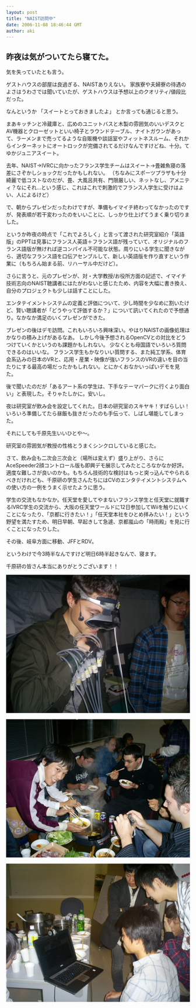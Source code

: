 ```yaml
---
layout: post
title: "NAIST訪問中"
date: 2006-11-08 18:46:44 GMT
author: aki
---
```

## 昨夜は気がついてたら寝てた。

気を失っていたとも言う。



ゲストハウスの部屋は良過ぎる、NAISTありえない。
家族寮や夫婦寮の待遇のよさはうわさでは聞いていたが、ゲストハウスは予想以上のクオリティ/値段比だった。


なんというか
「スイートとっておきましたよ」
とか言っても通じると思う。




まあキッチンと冷蔵庫と、広めのユニットバスと木製の雰囲気のいいデスクとAV機器とクローゼットといい椅子とラウンドテーブル、ナイトガウンがあって、ラーメンまで売ってるような自販機や談話室やフィットネスルーム、それからインターネットにオートロックが完備されてるだけなんですけどね、十分。てゆかジュニアスイート。



去年、NAIST→IVRCに向かったフランス学生チームはスイート→畳雑魚寝の落差にさぞかしショックだったかもしれない。
（ちなみにスポーツプラザも十分綺麗で低コストなのだが、畳、大風呂共有、門限厳しい、ネットなし、アメニティ？なにそれ…という感じ、これはこれで刺激的でフランス人学生に受けはよい、人によるけど）



で、朝からプレゼンだったわけですが、準備もイマイチ終わってなかったのですが、発表順が若干変わったのをいいことに、しっかり仕上げてうまく乗り切りました。



というか昨夜の時点で「これでよろしく」と言って渡された研究室紹介「英語版」のPPTは見事にフランス人英語＋フランス語が残っていて、オリジナルのフランス語版が無ければ逆コンパイル不可能な状態。周りにいる学生に聞きながら、適切なフランス語を口伝アセンブルして、新しい英語版を作り直すという作業に（もちろん始まる前、リハーサル中だけど）。



さらに言うと、元のプレゼンが、対・大学教授/お役所方面の記述で、イマイチ技術志向のNAIST聴講者にはたがわないと感じたため、内容を大幅に書き換え、自分のプロジェクトも少しは話すことにした。




エンタテイメントシステムの定義と評価について、少し時間を少なめに割いたけど、賢い聴講者が「どうやって評価するか？」について訊いてくれたので予想通り。なかなか満足のいくプレゼンができた。



プレゼンの後はデモ訪問。これもいろいろ興味深い。やはりNAISTの画像処理はかなりの積み上げがあるなあ。
しかし今後予想されるOpenCVとの対比をどうつけていくかというのも課題かもしれない。
少なくとも母国語でいろいろ質問できるのはいいな。
フランス学生もかなりいい質問する、また純工学系、体育会系込みの日本のVRと、応用・産業・映像が強いフランスのVRの違いを目の当たりにする最高の場だったかもしれない。とにかくおなかいっぱいデモを見た。


後で聞いたのだが「あるアート系の学生は、下手なテーマパークに行くより面白い」と表現した。そりゃたしかに。安いし。





夜は研究室が飲み会を設定してくれた。日本の研究室のスキヤキ！すばらしい！いろいろ準備してたら昼飯も抜きだったのも手伝って、しばし堪能してしまった。


それにしても千原先生いいひとや～。



研究室の雰囲気が教授の性格とうまくシンクロしていると感じた。

さて、飲み会も二次会三次会と（場所は変えず）盛り上がり、さらにAceSpeeder2顔コントロール版も即興デモ展示してみたところなかなか好評。適度な難しさが良いのかも。もちろん技術的な検討はもっと突っ込んでやられるべきだけれども、千原研の学生さんたちにはCVのエンタテイメントシステムへの使い方の一例をうまく示せたように思う。



学生の交流もなかなか。任天堂を愛してやまないフランス学生と任天堂に就職するIVRC学生の交流から、大阪の任天堂ワールドに12日参加してWiiを触りにいくことになったり、「京都に行きたい！」「任天堂本社をひとめ拝みたい！」という野望を満たすため、明日早朝、早起きして急遽、京都嵐山の「時雨殿」を見に行くことになったりした。


その後、岐阜方面に移動、JFFとRDV。



というわけで今3時半なんですけど明日6時半起きなんで、寝ます。


千原研の皆さん本当にありがとうございます！！

![S5031274.JPG](/assets/2006/S5031274.JPG)

![S5030625.JPG](/assets/2006/S5030625.JPG)

![S5030626.JPG](/assets/2006/S5030626.JPG)

